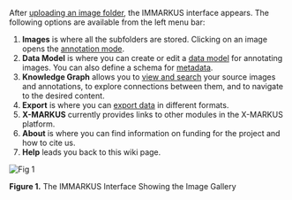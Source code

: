 After [uploading an image folder](https://github.com/rsimon/immarkus/wiki/02-Uploading-Images), the IMMARKUS interface appears. The following options are available from the left menu bar:

1.	**Images** is where all the subfolders are stored. Clicking on an image opens the [annotation mode](https://github.com/rsimon/immarkus/wiki/05-Annotating-Images).
2.	**Data Model** is where you can create or edit a [data model](https://github.com/rsimon/immarkus/wiki/04-Designing-a-Data-Model) for annotating images. You can also define a schema for [metadata](https://github.com/rsimon/immarkus/wiki/06-Working-with-Metadata).
3.	**Knowledge Graph** allows you to [view and search](https://github.com/rsimon/immarkus/wiki/07-Exploring-Data-in-Knowledge-Graph) your source images and annotations, to explore connections between them, and to navigate to the desired content. 
4.	**Export** is where you can [export data](https://github.com/rsimon/immarkus/wiki/07-Exporting-Data) in different formats. 
5.	**X-MARKUS** currently provides links to other modules in the X-MARKUS platform.
6. **About** is where you can find information on funding for the project and how to cite us.
7. **Help** leads you back to this wiki page.


![Fig 1](https://github.com/rsimon/immarkus/assets/128056738/c79be963-a37b-4d89-b3e9-b566f55021d2)


**Figure 1.** The IMMARKUS Interface Showing the Image Gallery